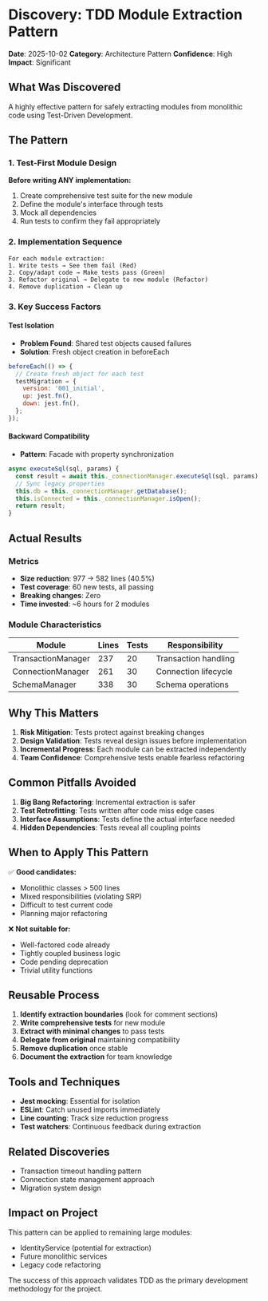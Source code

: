 # Discovery: TDD Module Extraction Pattern

**Date**: 2025-10-02
**Category**: Architecture Pattern
**Confidence**: High
**Impact**: Significant

## What Was Discovered

A highly effective pattern for safely extracting modules from monolithic code using Test-Driven Development.

## The Pattern

### 1. Test-First Module Design
**Before writing ANY implementation:**
1. Create comprehensive test suite for the new module
2. Define the module's interface through tests
3. Mock all dependencies
4. Run tests to confirm they fail appropriately

### 2. Implementation Sequence
```
For each module extraction:
1. Write tests → See them fail (Red)
2. Copy/adapt code → Make tests pass (Green)
3. Refactor original → Delegate to new module (Refactor)
4. Remove duplication → Clean up
```

### 3. Key Success Factors

#### Test Isolation
- **Problem Found**: Shared test objects caused failures
- **Solution**: Fresh object creation in beforeEach
```javascript
beforeEach(() => {
  // Create fresh object for each test
  testMigration = {
    version: '001_initial',
    up: jest.fn(),
    down: jest.fn(),
  };
});
```

#### Backward Compatibility
- **Pattern**: Facade with property synchronization
```javascript
async executeSql(sql, params) {
  const result = await this._connectionManager.executeSql(sql, params);
  // Sync legacy properties
  this.db = this._connectionManager.getDatabase();
  this.isConnected = this._connectionManager.isOpen();
  return result;
}
```

## Actual Results

### Metrics
- **Size reduction**: 977 → 582 lines (40.5%)
- **Test coverage**: 60 new tests, all passing
- **Breaking changes**: Zero
- **Time invested**: ~6 hours for 2 modules

### Module Characteristics
| Module | Lines | Tests | Responsibility |
|--------|-------|-------|----------------|
| TransactionManager | 237 | 20 | Transaction handling |
| ConnectionManager | 261 | 30 | Connection lifecycle |
| SchemaManager | 338 | 30 | Schema operations |

## Why This Matters

1. **Risk Mitigation**: Tests protect against breaking changes
2. **Design Validation**: Tests reveal design issues before implementation
3. **Incremental Progress**: Each module can be extracted independently
4. **Team Confidence**: Comprehensive tests enable fearless refactoring

## Common Pitfalls Avoided

1. **Big Bang Refactoring**: Incremental extraction is safer
2. **Test Retrofitting**: Tests written after code miss edge cases
3. **Interface Assumptions**: Tests define the actual interface needed
4. **Hidden Dependencies**: Tests reveal all coupling points

## When to Apply This Pattern

✅ **Good candidates:**
- Monolithic classes > 500 lines
- Mixed responsibilities (violating SRP)
- Difficult to test current code
- Planning major refactoring

❌ **Not suitable for:**
- Well-factored code already
- Tightly coupled business logic
- Code pending deprecation
- Trivial utility functions

## Reusable Process

1. **Identify extraction boundaries** (look for comment sections)
2. **Write comprehensive tests** for new module
3. **Extract with minimal changes** to pass tests
4. **Delegate from original** maintaining compatibility
5. **Remove duplication** once stable
6. **Document the extraction** for team knowledge

## Tools and Techniques

- **Jest mocking**: Essential for isolation
- **ESLint**: Catch unused imports immediately
- **Line counting**: Track size reduction progress
- **Test watchers**: Continuous feedback during extraction

## Related Discoveries
- Transaction timeout handling pattern
- Connection state management approach
- Migration system design

## Impact on Project

This pattern can be applied to remaining large modules:
- IdentityService (potential for extraction)
- Future monolithic services
- Legacy code refactoring

The success of this approach validates TDD as the primary development methodology for the project.